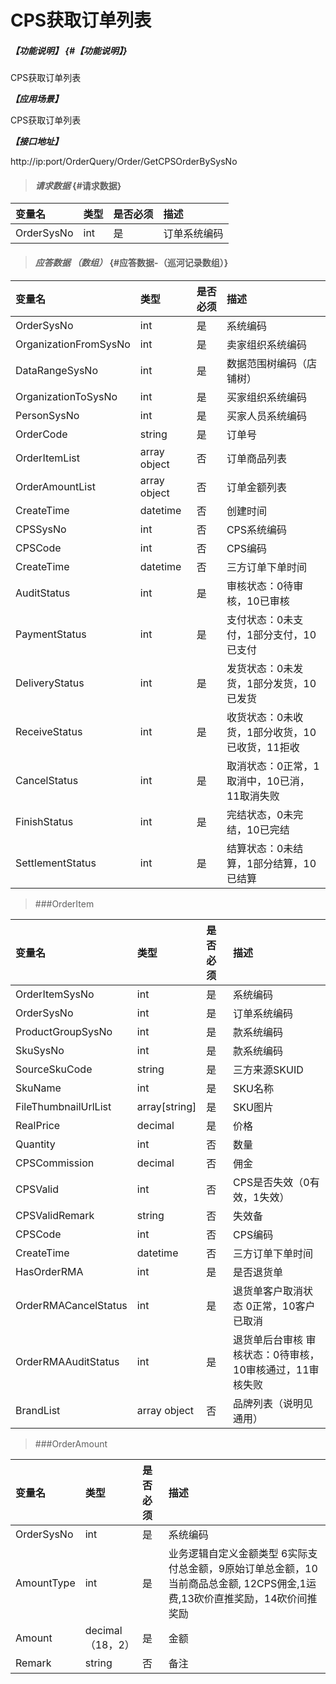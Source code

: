 # CPS获取订单列表

##### _【功能说明】_ {#【功能说明】}

CPS获取订单列表

_**【应用场景】**_

CPS获取订单列表

_**【接口地址】**_

http://ip:port/OrderQuery/Order/GetCPSOrderBySysNo

> #### _请求数据_ {#请求数据}

| 变量名 | 类型 | 是否必须 | 描述 |
| :--- | :--- | :--- | :--- |
| OrderSysNo | int | 是 | 订单系统编码 |


> #### _应答数据 （数组）_ {#应答数据-（巡河记录数组）}

| 变量名 | 类型 | 是否必须 | 描述 |
| :--- | :--- | :--- | :--- |
| OrderSysNo | int | 是 | 系统编码 |
| OrganizationFromSysNo | int | 是 | 卖家组织系统编码 |
| DataRangeSysNo | int | 是 | 数据范围树编码（店铺树） |
| OrganizationToSysNo | int | 是 | 买家组织系统编码 |
| PersonSysNo | int | 是 | 买家人员系统编码 |
| OrderCode | string | 是 | 订单号 |
| OrderItemList | array object | 否 | 订单商品列表 |
| OrderAmountList | array object | 否 | 订单金额列表 |
| CreateTime | datetime | 否 | 创建时间|
| CPSSysNo | int | 否 | CPS系统编码|
| CPSCode | int | 否 | CPS编码|
| CreateTime| datetime| 否 | 三方订单下单时间|
| AuditStatus | int | 是 | 审核状态：0待审核，10已审核 |
| PaymentStatus | int | 是 | 支付状态：0未支付，1部分支付，10已支付 |
| DeliveryStatus | int | 是 | 发货状态：0未发货，1部分发货，10已发货 |
| ReceiveStatus | int | 是 | 收货状态：0未收货，1部分收货，10已收货，11拒收 |
| CancelStatus | int | 是 | 取消状态：0正常，1取消中，10已消，11取消失败 |
| FinishStatus | int | 是 | 完结状态，0未完结，10已完结 |
| SettlementStatus | int | 是 | 结算状态：0未结算，1部分结算，10已结算 |


> ###OrderItem

| 变量名 | 类型 | 是否必须 | 描述 |
| :--- | :--- | :--- | :--- |
| OrderItemSysNo | int | 是 | 系统编码 |
| OrderSysNo | int | 是 | 订单系统编码 |
| ProductGroupSysNo | int | 是 | 款系统编码 |
| SkuSysNo| int | 是 | 款系统编码 |
| SourceSkuCode| string | 是 | 三方来源SKUID |
| SkuName| int | 是 | SKU名称|
| FileThumbnailUrlList| array[string]| 是 | SKU图片 |
| RealPrice| decimal| 是 | 价格|
| Quantity| int | 否 | 数量 |
| CPSCommission| decimal | 否 | 佣金 |
| CPSValid| int| 否 | CPS是否失效（0有效，1失效）|
| CPSValidRemark| string | 否 |失效备|
| CPSCode | int | 否 | CPS编码|
| CreateTime| datetime| 否 | 三方订单下单时间|
| HasOrderRMA| int | 是 | 是否退货单|
| OrderRMACancelStatus| int | 是 | 退货单客户取消状态 0正常，10客户已取消|
| OrderRMAAuditStatus| int | 是 | 退货单后台审核 审核状态：0待审核，10审核通过，11审核失败 |
| BrandList | array object | 否 | 品牌列表（说明见通用） |




> ###OrderAmount

| 变量名 | 类型 | 是否必须 | 描述 |
| :--- | :--- | :--- | :--- |
| OrderSysNo | int | 是 | 系统编码 |
| AmountType | int | 是 | 业务逻辑自定义金额类型 6实际支付总金额，9原始订单总金额，10当前商品总金额, 12CPS佣金,1运费,13砍价直推奖励，14砍价间推奖励 |
| Amount | decimal（18，2） | 是 | 金额 |
| Remark | string | 否 | 备注 |






